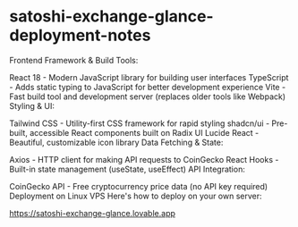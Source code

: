 # satoshi-exchange-glance-deployment-notes

Frontend Framework & Build Tools:

React 18 - Modern JavaScript library for building user interfaces
TypeScript - Adds static typing to JavaScript for better development experience
Vite - Fast build tool and development server (replaces older tools like Webpack)
Styling & UI:

Tailwind CSS - Utility-first CSS framework for rapid styling
shadcn/ui - Pre-built, accessible React components built on Radix UI
Lucide React - Beautiful, customizable icon library
Data Fetching & State:

Axios - HTTP client for making API requests to CoinGecko
React Hooks - Built-in state management (useState, useEffect)
API Integration:

CoinGecko API - Free cryptocurrency price data (no API key required)
Deployment on Linux VPS
Here's how to deploy on your own server:

https://satoshi-exchange-glance.lovable.app
